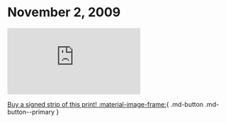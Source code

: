 # November 2, 2009

![](https://www.achewood.com/comic.php?date=11022009)

[Buy a signed strip of this print! :material-image-frame:](https://achewood-holiday-pop-up.myshopify.com/products/strip#11022009){ .md-button .md-button--primary }

